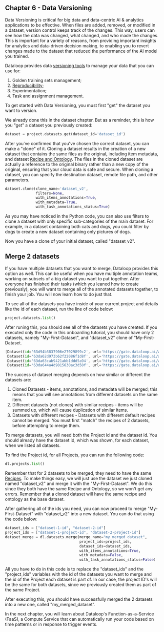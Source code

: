 ## Chapter 6 - Data Versioning
Data Versioning is critical for big data and data-centric AI & analytics applications to be effective. When files are added, removed, or modified in a dataset, version control keeps track of the changes. This way, users can see how the data was changed, what changed, and who made the changes. This is important for a variety of reasons, from providing important insights for analytics and data-driven decision making, to enabling you to revert changes made to the dataset that reduced the performance of the AI model you trained.

Dataloop provides data [versioning tools](https://dataloop.ai/docs/clone-merge-dataset?highlight=clone) to manage your data that you can use for:
1. Golden training sets management;
2. [Reproducibility](https://en.wikipedia.org/wiki/Reproducibility);
3. Experimentation;
4. Task and assignment management.

To get started with Data Versioning, you must first "get" the dataset you want to version.

We already done this in the dataset chapter. But as a reminder, this is how you "get" a dataset you previously created:

```python
dataset = project.datasets.get(dataset_id='dataset_id')
```
After you've confirmed that you've chosen the correct dataset, you can make a "clone" of it. Cloning a dataset results in the creation of a new dataset that contains the same files as the original, including item metadata, and dataset [Recipe and Ontology](https://dataloop.ai/docs/ontology). The files in the cloned dataset are actually a reference to the original binary rather than a new copy of the original, ensuring that your cloud data is safe and secure. When cloning a dataset, you can specify the destination dataset, remote file path, and other parameters.

```python
dataset.clone(clone_name='dataset_v2',
              filters=None,
              with_items_annotations=True,
              with_metadata=True,
              with_task_annotations_status=True)
```
As you may have noticed in the Python code, you can also use filters to clone a dataset with only specific sub-categories of the main dataset. For example, in a dataset containing both cats and dogs, you could filter by dogs to create a new dataset containing only pictures of dogs.

Now you have a clone of your initial dataset, called "dataset_v2".

## Merge 2 datasets

If you have multiple datasets that you want to merge, Dataloop provides this option as well. This can be useful when you have multiple annotation teams, working on subsets of a big dataset you want to put together. After everyone has finished their tasks (which you leaned how to create previously), you will want to merge all of the annotated datasets together, to finish your job. You will now learn how to do just that.

 To see all of the datasets you have inside of your current project and details like the id of each dataset, run the line of code below:
```python
project.datasets.list()
```
After runing this, you should see all of the datasets you have created. If you executed only the code in this onboarding tutorial, you should have  only 2 datasets, namely "My-First-Dataset", and "dataset_v2" clone of "My-First-Dataset. 
```python
[Dataset(id='63d94b3837906e27029899c2', url='https://gate.dataloop.ai/api/v1/datasets/63d94b3837906e27029899c2', name='Binaries', creator='email@dataloop.ai', items_count=1, expiration_options=None, index_driver='v1', created_at='2023-01-31T17:09:12.776Z'),
 Dataset(id='63da62d973b62f22086f1d8f', url='https://gate.dataloop.ai/api/v1/datasets/63da62d973b62f22086f1d8f', name='My-First-Dataset', creator='email@dataloop.ai', items_count=1, expiration_options=None, index_driver='v1', created_at='2023-02-01T13:02:17.250Z'),
 Dataset(id='63da63cab9421abb1ddd5a94', url='https://gate.dataloop.ai/api/v1/datasets/63da63cab9421abb1ddd5a94', name='dataset_v2', creator='email@dataloop.ai', items_count=1, expiration_options=None, index_driver='v1', created_at='2023-02-01T13:06:18.801Z'),
 Dataset(id='63da644a4d9815630ac3d50f', url='https://gate.dataloop.ai/api/v1/datasets/63da644a4d9815630ac3d50f', name='First_second_merged_dataset', creator='email@dataloop.ai', items_count=1, expiration_options=None, index_driver='v1', created_at='2023-02-01T13:08:26.592Z')]
```

The success of dataset merging depends on how similar or different the datasets are:
1. Cloned Datasets - items, annotations, and metadata will be merged; this means that you will see annotations from different datasets on the same item.
2. Different datasets (not clones) with similar recipes - items will be summed up, which will cause duplication of similar items.
3. Datasets with different recipes - Datasets with different default recipes cannot be merged. You must first "match" the recipes of 2 datasets, before attempting to merge them.

To merge datasets, you will need both the Project id and the dataset id. You should already have the dataset id, which was shown, for each dataset, when we listed all datasets.

To find the Project id, for all Projects, you can run the following code:
```python
dl.projects.list()
```
Remember that for 2 datasets to be merged, they need to have the same [Recipes](https://dataloop.ai/docs/ontology). To make things easy, we will just use the dataset we just cloned named "dataset_v2" and merge it with the "My-First-Dataset". We do this since they both have the same Recipe and Ontology, so we won't get any errors. Remember that a cloned dataset will have the same recipe and ontology as the base dataset.

After gathering all of the ids you need, you can now proceed to merge "My-First-Dataset" with "dataset_v2" into a new dataset. You can do that using the code below:
```python
dataset_ids = ["dataset-1-id", "dataset-2-id"]
project_ids = ["dataset-1-project-id", "dataset-2-project-id"]
dataset_merge = dl.datasets.merge(merge_name="my_merged_dataset",
                                  project_ids=project_ids,
                                  dataset_ids=dataset_ids,
                                  with_items_annotations=True,
                                  with_metadata=False,
                                  with_task_annotations_status=False)
```
All you have to do in this code is to replace the "dataset_ids" and the "project_ids" variables with the id of the datasets you want to merge and the id of the Project each dataset is part of. In our case, the project ID's will be the same for both datasets, since we previously created them as part of the same Project.

After executing this, you should have successfully merged the 2 datasets into a new one, called "my_merged_dataset".

In the next chapter, you will learn about Dataloop's Function-as-a-Service (FaaS), a Compute Service that can automatically run your code based on time patterns or in response to trigger events.
